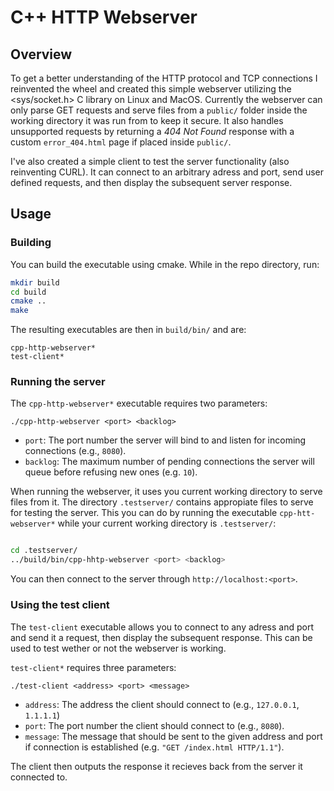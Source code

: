 # C++ HTTP Webserver

## Overview
To get a better understanding of the HTTP protocol and TCP connections I reinvented the wheel and created this simple webserver utilizing the <sys/socket.h> C library on Linux and MacOS. Currently the webserver can only parse GET requests and serve files from a ```public/``` folder inside the working directory it was run from to keep it secure.
It also handles unsupported requests by returning a *404 Not Found* response with a custom ```error_404.html``` page if placed inside ```public/```.

I've also created a simple client to test the server functionality (also reinventing CURL). It can connect to an arbitrary adress and port, send user defined requests, and then display the subsequent server response.

## Usage
### Building
You can build the executable using cmake. While in the repo directory, run:
```bash
mkdir build
cd build
cmake ..
make
```
The resulting executables are then in ```build/bin/``` and are:
```
cpp-http-webserver*
test-client*
```

### Running the server
The ```cpp-http-webserver*``` executable requires two parameters:

```./cpp-http-webserver <port> <backlog>```
- ```port```: The port number the server will bind to and listen for incoming connections (e.g., ```8080```).
- ```backlog```: The maximum number of pending connections the server will queue before refusing new ones (e.g. ```10```).

When running the webserver, it uses you current working directory to serve files from it. The directory ```.testserver/``` contains appropiate files to serve for testing the server. This you can do by running the executable ```cpp-htt-webserver*``` while your current working directory is ```.testserver/```:
```bash

cd .testserver/
../build/bin/cpp-hhtp-webserver <port> <backlog>
```
You can then connect to the server through ```http://localhost:<port>```.

### Using the test client
The ```test-client``` executable allows you to connect to any adress and port and send it a request, then display the subsequent response. This can be used to test wether or not the webserver is working. 

```test-client*``` requires three parameters:

```./test-client <address> <port> <message>```
- ```address```: The address the client should connect to (e.g., ```127.0.0.1```, ```1.1.1.1```)
- ```port```: The port number the client should connect to (e.g., ```8080```).
- ```message```: The message that should be sent to the given address and port if connection is established (e.g. ```"GET /index.html HTTP/1.1"```).

The client then outputs the response it recieves back from the server it connected to.
